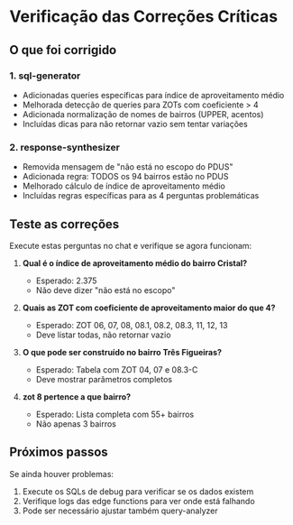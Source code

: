 # Verificação das Correções Críticas

## O que foi corrigido

### 1. sql-generator
- Adicionadas queries específicas para índice de aproveitamento médio
- Melhorada detecção de queries para ZOTs com coeficiente > 4
- Adicionada normalização de nomes de bairros (UPPER, acentos)
- Incluídas dicas para não retornar vazio sem tentar variações

### 2. response-synthesizer  
- Removida mensagem de "não está no escopo do PDUS" 
- Adicionada regra: TODOS os 94 bairros estão no PDUS
- Melhorado cálculo de índice de aproveitamento médio
- Incluídas regras específicas para as 4 perguntas problemáticas

## Teste as correções

Execute estas perguntas no chat e verifique se agora funcionam:

1. **Qual é o índice de aproveitamento médio do bairro Cristal?**
   - Esperado: 2.375
   - Não deve dizer "não está no escopo"

2. **Quais as ZOT com coeficiente de aproveitamento maior do que 4?**
   - Esperado: ZOT 06, 07, 08, 08.1, 08.2, 08.3, 11, 12, 13
   - Deve listar todas, não retornar vazio

3. **O que pode ser construído no bairro Três Figueiras?**
   - Esperado: Tabela com ZOT 04, 07 e 08.3-C
   - Deve mostrar parâmetros completos

4. **zot 8 pertence a que bairro?**
   - Esperado: Lista completa com 55+ bairros
   - Não apenas 3 bairros

## Próximos passos

Se ainda houver problemas:
1. Execute os SQLs de debug para verificar se os dados existem
2. Verifique logs das edge functions para ver onde está falhando
3. Pode ser necessário ajustar também query-analyzer
